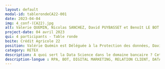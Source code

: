 ```yaml
---
layout: default
modal-id: tablerondeCA22-001
date: 2023-04-04
img: 4_conf-(CA22).jpg
alt: Valerie QUEMIN, Nicolas SANCHEZ, David PUYBASSET et Benoît LE BOT
project-date: 04 avril 2023
qui: 4 participants - Table ronde
boite: Crédit Agricole 22
position: Valérie Quémin est Déléguée à la Protection des données, David Puybasset est Animateur DATA, Nicolas Sanchez est Directeur Expérience Client & Transformation, Benoît Le Bot est Responsable Service Informatique (région Bretagne).<br>
category: RETEX
description: A quoi sert la Data Science dans le domaine bancaire ? Cette table ronde réunit quatre experts Data du Crédit Agricole des Côtes d'Armor pour tenter de répondre à cette question. 
description-longue : RPA, BOT, DIGITAL MARKETING, RELATION CLIENT, DATA ETHIQUE seront les principaux thèmes de cette table ronde co-animée par Valérie Quémin (Déléguée à la Protection des données), David Puybasset (Animateur DATA), Nicolas Sanchez (Directeur Expérience Client & Transformation) et Benoît Le Bot (Responsable Service Informatique pour la Bretagne).
---
```



